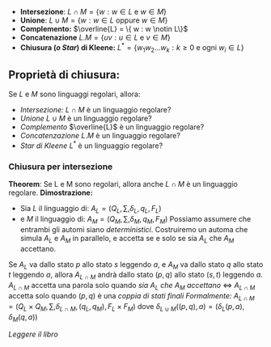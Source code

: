 - **Intersezione**:
$L \cap M = \{ w : w \in L$ e $w \in M \}$
- **Unione**:
$L \cup M = \{ w : w \in L$ oppure $w \in M \}$
- **Complemento:**
$\overline{L} = \{ w : w \notin L\}$ 
- **Concatenazione**
$L.M = \{ uv : u \in L$ e $v \in M \}$
- **Chiusura (_o Star_) di Kleene:**
$L^* = \{ w_1 w_2 ... w_k : k \geq 0$ e ogni $w_i \in L\}$
## Proprietà di chiusura:
Se $L$ e $M$ sono linguaggi regolari, allora:
- *Intersezione:* $L \cap M$ è un linguaggio regolare?
- *Unione* $L \cup M$ è un linguaggio regolare?
- *Complemento* $\overline{L}$ è un linguaggio regolare?
- *Concatenzazione* $L.M$ è un linguaggio regolare?
- *Star di Kleene* $L^*$ è un linguaggio regolare?
### Chiusura per intersezione
**Theorem**: Se L e M sono regolari, allora anche $L \cap M$ è un linguaggio regolare.
**Dimostrazione:**
- Sia $L$ il linguaggio di:
		$A_L = (Q_L, \sum, \delta_L, q_L, F_L)$
- e $M$ il linguaggio di:
		$A_M = (Q_M, \sum, \delta_M, q_M, F_M)$
Possiamo assumere che entrambi gli automi siano *deterministici*. Costruiremo un automa che simula $A_L$ e $A_M$ in parallelo, e accetta se e solo se sia $A_L$ che $A_M$ accettano.

Se $A_L$ va dallo stato $p$ allo stato $s$ leggendo $a$, e $A_M$ va dallo stato $q$ allo stato $t$ leggendo $a$, allora $A_{L\cap M}$ andrà dallo stato $(p,q)$ allo stato $(s,t)$ leggendo $a$.
$A_{L \cap M}$ accetta una parola solo quando *sia $A_L$ che $A_M$ accettano*
$\iff$
$A_{L \cap M}$ accetta solo quando $(p,q)$ è una *coppia di stati finali*
*Formalmente:*
$A_{L \cap M} = ( Q_L \times Q_M, \sum, \delta_{L \cap M}, (q_L, q_M), F_L \times F_M)$ dove $\delta_{L \cup M} ((p,q),a) = (\delta_L(p,a), \delta_M(q,a))$ 

*Leggere il libro*